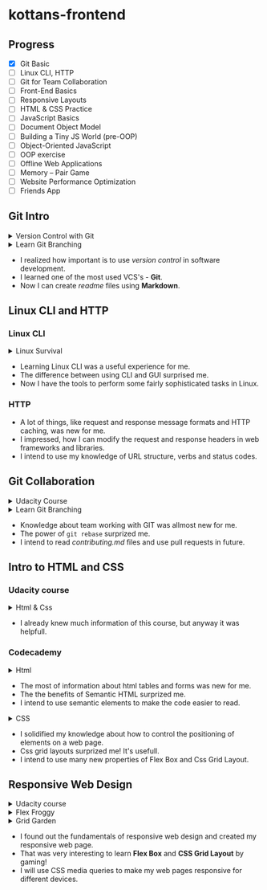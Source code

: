 # kottans-frontend

## Progress

-   [x] Git Basic
-   [ ] Linux CLI, HTTP
-   [ ] Git for Team Collaboration
-   [ ] Front-End Basics
-   [ ] Responsive Layouts
-   [ ] HTML & CSS Practice
-   [ ] JavaScript Basics
-   [ ] Document Object Model
-   [ ] Building a Tiny JS World (pre-OOP)
-   [ ] Object-Oriented JavaScript
-   [ ] OOP exercise
-   [ ] Offline Web Applications
-   [ ] Memory – Pair Game
-   [ ] Website Performance Optimization
-   [ ] Friends App

## Git Intro

<details>
    <summary>Version Control with Git</summary>
    <img src="https://github.com/maxim-zabolotny/kottans-frontend/blob/main/Git%20Basic/1.jpg">
</details>

<details>
    <summary>Learn Git Branching</summary>
    <img src="https://github.com/maxim-zabolotny/kottans-frontend/blob/main/Git%20Basic/2.jpg">
    <img src="https://github.com/maxim-zabolotny/kottans-frontend/blob/main/Git%20Basic/3.jpg">
</details>

-   I realized how important is to use _version control_ in software development.
-   I learned one of the most used VCS's - **Git**.
-   Now I can create _readme_ files using **Markdown**.

## Linux CLI and HTTP

### Linux CLI

<details>
    <summary>Linux Survival</summary>
    <img src="#">
</details>

-   Learning Linux CLI was a useful experience for me.
-   The difference between using CLI and GUI surprised me.
-   Now I have the tools to perform some fairly sophisticated tasks in Linux.

### HTTP

-   A lot of things, like request and response message formats and HTTP caching, was new for me.
-   I impressed, how I can modify the request and response headers in web frameworks and libraries.
-   I intend to use my knowledge of URL structure, verbs and status codes.

## Git Collaboration

<details>
    <summary>Udacity Course</summary>
    <img src="#">
</details>

<details>
    <summary>Learn Git Branching</summary>
    <img src="#">
</details>

-   Knowledge about team working with GIT was allmost new for me.
-   The power of `git rebase` surprized me.
-   I intend to read _contributing.md_ files and use pull requests in future.

## Intro to HTML and CSS

### Udacity course

<details>
    <summary>Html & Css</summary>
    <img src="#">
</details>

-   I already knew much information of this course, but anyway it was helpfull.

### Codecademy

<details>
    <summary>Html</summary>
    <img src="#">
</details>

-   The most of information about html tables and forms was new for me.
-   The the benefits of Semantic HTML surprized me.
-   I intend to use semantic elements to make the code easier to read.

<details>
    <summary>CSS</summary>
    <img src="#">
</details>

-   I solidified my knowledge about how to control the positioning of elements on a web page.
-   Css grid layouts surprized me! It's usefull.
-   I intend to use many new properties of Flex Box and Css Grid Layout.

## Responsive Web Design

<details>
    <summary>Udacity course</summary>
    <img src="#">
</details>

<details>
    <summary>Flex Froggy</summary>
    <img src="#">
</details>

<details>
    <summary>Grid Garden</summary>
    <img src="#">
</details>

-   I found out the fundamentals of responsive web design and created my responsive web page.
-   That was very interesting to learn **Flex Box** and **CSS Grid Layout** by gaming!
-   I will use CSS media queries to make my web pages responsive for different devices.

##
